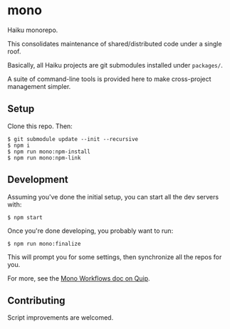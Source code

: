 # mono

Haiku monorepo.

This consolidates maintenance of shared/distributed code under a single roof.

Basically, all Haiku projects are git submodules installed under `packages/`.

A suite of command-line tools is provided here to make cross-project management simpler.

## Setup

Clone this repo. Then:

    $ git submodule update --init --recursive
    $ npm i
    $ npm run mono:npm-install
    $ npm run mono:npm-link

## Development

Assuming you've done the initial setup, you can start all the dev servers with:

    $ npm start

Once you're done developing, you probably want to run:

    $ npm run mono:finalize

This will prompt you for some settings, then synchronize all the repos for you.

For more, see the [Mono Workflows doc on Quip](https://haiku.quip.com/wwDEAZnZotvA).

## Contributing

Script improvements are welcomed.
